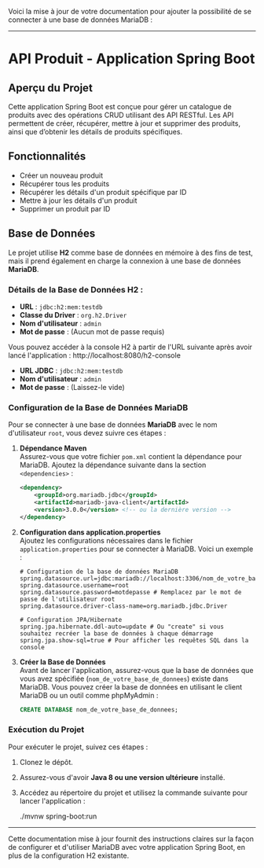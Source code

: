 Voici la mise à jour de votre documentation pour ajouter la possibilité de se connecter à une base de données MariaDB :

---

# API Produit - Application Spring Boot

## Aperçu du Projet

Cette application Spring Boot est conçue pour gérer un catalogue de produits avec des opérations CRUD utilisant des API RESTful. Les API permettent de créer, récupérer, mettre à jour et supprimer des produits, ainsi que d’obtenir les détails de produits spécifiques.

## Fonctionnalités

- Créer un nouveau produit
- Récupérer tous les produits
- Récupérer les détails d'un produit spécifique par ID
- Mettre à jour les détails d'un produit
- Supprimer un produit par ID

## Base de Données

Le projet utilise **H2** comme base de données en mémoire à des fins de test, mais il prend également en charge la connexion à une base de données **MariaDB**.

### Détails de la Base de Données H2 :
- **URL** : `jdbc:h2:mem:testdb`
- **Classe du Driver** : `org.h2.Driver`
- **Nom d'utilisateur** : `admin`
- **Mot de passe** : (Aucun mot de passe requis)

Vous pouvez accéder à la console H2 à partir de l'URL suivante après avoir lancé l'application :
http://localhost:8080/h2-console

- **URL JDBC** : `jdbc:h2:mem:testdb`
- **Nom d'utilisateur** : `admin`
- **Mot de passe** : (Laissez-le vide)

### Configuration de la Base de Données MariaDB

Pour se connecter à une base de données **MariaDB** avec le nom d'utilisateur `root`, vous devez suivre ces étapes :

1. **Dépendance Maven**  
   Assurez-vous que votre fichier `pom.xml` contient la dépendance pour MariaDB. Ajoutez la dépendance suivante dans la section `<dependencies>` :
   ```xml
   <dependency>
       <groupId>org.mariadb.jdbc</groupId>
       <artifactId>mariadb-java-client</artifactId>
       <version>3.0.0</version> <!-- ou la dernière version -->
   </dependency>
   ```

2. **Configuration dans application.properties**  
   Ajoutez les configurations nécessaires dans le fichier `application.properties` pour se connecter à MariaDB. Voici un exemple :
   ```properties
   # Configuration de la base de données MariaDB
   spring.datasource.url=jdbc:mariadb://localhost:3306/nom_de_votre_base_de_donnees
   spring.datasource.username=root
   spring.datasource.password=motdepasse # Remplacez par le mot de passe de l'utilisateur root
   spring.datasource.driver-class-name=org.mariadb.jdbc.Driver

   # Configuration JPA/Hibernate
   spring.jpa.hibernate.ddl-auto=update # Ou "create" si vous souhaitez recréer la base de données à chaque démarrage
   spring.jpa.show-sql=true # Pour afficher les requêtes SQL dans la console
   ```

3. **Créer la Base de Données**  
   Avant de lancer l'application, assurez-vous que la base de données que vous avez spécifiée (`nom_de_votre_base_de_donnees`) existe dans MariaDB. Vous pouvez créer la base de données en utilisant le client MariaDB ou un outil comme phpMyAdmin :
   ```sql
   CREATE DATABASE nom_de_votre_base_de_donnees;
   ```

### Exécution du Projet

Pour exécuter le projet, suivez ces étapes :

1. Clonez le dépôt.
2. Assurez-vous d'avoir **Java 8 ou une version ultérieure** installé.
3. Accédez au répertoire du projet et utilisez la commande suivante pour lancer l'application :
   
   ./mvnw spring-boot:run
  

---

Cette documentation mise à jour fournit des instructions claires sur la façon de configurer et d'utiliser MariaDB avec votre application Spring Boot, en plus de la configuration H2 existante.